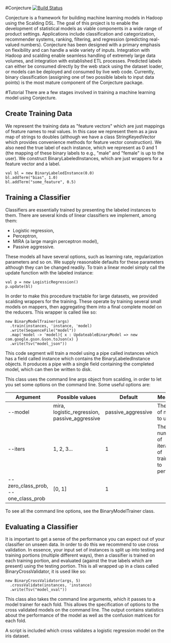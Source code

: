#Conjecture [![Build Status](https://travis-ci.org/etsy/Conjecture.svg?branch=master)](https://travis-ci.org/etsy/Conjecture)

Conjecture is a framework for building machine learning models in Hadoop using the Scalding DSL.
The goal of this project is to enable the development of statistical models as viable components
in a wide range of product settings. Applications include classification and categorization,
recommender systems, ranking, filtering, and regression (predicting real-valued numbers).
Conjecture has been designed with a primary emphasis on flexibility and can handle a wide variety of inputs.
Integration with Hadoop and scalding enable seamless handling of extremely large data volumes,
and integration with established ETL processes. Predicted labels can either be consumed directly
by the web stack using the dataset loader, or models can be deployed and consumed by live web code.
Currently, binary classification (assigning one of two possible labels to input data points)
is the most mature component of the Conjecture package.

#Tutorial
There are a few stages involved in training a machine learning model using Conjecture.

## Create Training Data
We represent the training data as "feature vectors" which are just mappings of feature names to real values.
In this case we represent them as a java map of strings to doubles
(although we have a class StringKeyedVector which provides convenience methods for feature vector construction).
We also need the true label of each instance, which we represent as 0 and 1
(the mapping of these binary labels to e.g., "male" and "female" is up to the user).
We construct BinaryLabeledInstances, which are just wrappers for a feature vector and a label.

    val bl = new BinaryLabeledInstance(0.0)
    bl.addTerm("bias", 1.0)
    bl.addTerm("some_feature", 0.5)

## Training a Classifier
Classifiers are essentially trained by presenting the labeled instances to them.  There are several kinds 
of linear classifiers we implement, among them:

* Logistic regression,
* Perceptron,
* MIRA (a large margin perceptron model),
* Passive aggressive.

These models all have several options, such as learning rate, regularization parameters and so on.  We supply
reasonable defaults for these parameters although they can be changed readily.  To train a linear model
simply call the update function with the labeled instance:

    val p = new LogisticRegression()
    p.update(bl)

In order to make this procedure tractable for large datasets, we provided scalding wrappers for the training.
These operate by training several small models on mappers, then aggregating them into a final complete model
on the reducers.  This wrapper is called like so:

    new BinaryModelTrainer(args)
      .train(instances, 'instance, 'model)
      .write(SequenceFile("model"))
      .map('model -> 'model){ x : UpdateableBinaryModel => new com.google.gson.Gson.toJson(x) }
      .write(Tsv("model_json"))

This code segment will train a model using a pipe called instances which has a field called instance which contains
the BinaryLabeledInstance objects.  It produces a pipe with a single field containing the completed model, which can
then be written to disk.

This class uses the command line args object from scalding, in order to let you set some options on the command line.
Some useful options are:

| Argument                            | Possible values                               | Default            | Meaning                                          |
|-------------------------------------|-----------------------------------------------|--------------------|--------------------------------------------------|
| --model                             | mira, logistic_regression, passive_aggressive | passive_aggressive | The type of model to use.                        |
| --iters                             | 1, 2, 3...                                    | 1                  | The number of iterations of training to perform. |
| --zero_class_prob, --one_class_prob | [0, 1]                                        | 1                  |                                                  |

To see all the command line options, see the BinaryModelTrainer class.

## Evaluating a Classifier
It is important to get a sense of the performance you can expect out of your classifier on unseen data.
In order to do this we recommend to use cross validation.
In essence, your input set of instances is split up into testing and training portions (multiple different ways),
then a classifier is trained on each training portion, and evaluated (against the true labels which are present)
using the testing portion.
This is all wrapped up in a class called BinaryCrossValidator, it is used like so:

    new BinaryCrossValidator(args, 5)
      .crossValidate(instances, 'instance)
      .write(Tsv("model_xval"))

This class also takes the command line arguments, which it passes to a model trainer for each fold.
This allows the specification of options to the cross validated models on the command line.
The output contains statistics about the performance of the model as well as the confusion matrices
for each fold.

A script is included which cross validates a logistic regression model on the iris dataset.



